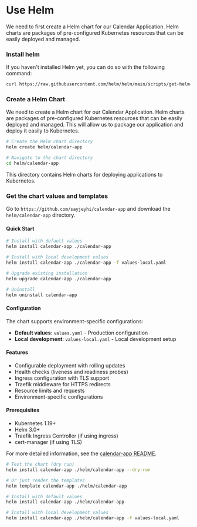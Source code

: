 # Use Helm
We need to first create a Helm chart for our Calendar Application. 
Helm charts are packages of pre-configured Kubernetes resources that can be easily deployed and managed.


### Install helm
If you haven't installed Helm yet, you can do so with the following command:
```bash
curl https://raw.githubusercontent.com/helm/helm/main/scripts/get-helm-3 | bash
```

### Create a Helm Chart
We need to create a Helm chart for our Calendar Application.
Helm charts are packages of pre-configured Kubernetes resources that can be easily deployed and managed.
This will allow us to package our application and deploy it easily to Kubernetes.
```bash
# Create the Helm chart directory
helm create helm/calendar-app

# Navigate to the chart directory
cd helm/calendar-app
```

This directory contains Helm charts for deploying applications to Kubernetes.


### Get the chart values and templates
Go to `https://github.com/sayjeyhi/calendar-app` and download the `helm/calendar-app` directory.

#### Quick Start

```bash
# Install with default values
helm install calendar-app ./calendar-app

# Install with local development values
helm install calendar-app ./calendar-app -f values-local.yaml

# Upgrade existing installation
helm upgrade calendar-app ./calendar-app

# Uninstall
helm uninstall calendar-app
```

#### Configuration

The chart supports environment-specific configurations:

- **Default values**: `values.yaml` - Production configuration
- **Local development**: `values-local.yaml` - Local development setup

#### Features

- Configurable deployment with rolling updates
- Health checks (liveness and readiness probes)
- Ingress configuration with TLS support
- Traefik middleware for HTTPS redirects
- Resource limits and requests
- Environment-specific configurations

#### Prerequisites

- Kubernetes 1.19+
- Helm 3.0+
- Traefik Ingress Controller (if using ingress)
- cert-manager (if using TLS)

For more detailed information, see the [calendar-app README](./calendar-app/README.md).


```bash
# Test the chart (dry run)
helm install calendar-app ./helm/calendar-app --dry-run

# Or just render the templates
helm template calendar-app ./helm/calendar-app

# Install with default values
helm install calendar-app ./helm/calendar-app

# Install with local development values
helm install calendar-app ./helm/calendar-app -f values-local.yaml
```
